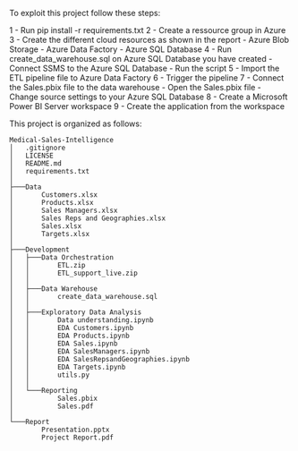 To exploit this project follow these steps:

1 - Run pip install -r requirements.txt
2 - Create a ressource group in Azure
3 - Create the different cloud resources as shown in the report
	- Azure Blob Storage
	- Azure Data Factory
	- Azure SQL Database
4 - Run create_data_warehouse.sql on Azure SQL Database you have created
	- Connect SSMS to the Azure SQL Database
	- Run the script
5 - Import the ETL pipeline file to Azure Data Factory
6 - Trigger the pipeline
7 - Connect the Sales.pbix file to the data warehouse
	- Open the Sales.pbix file
	- Change source settings to your Azure SQL Database
8 - Create a Microsoft Power BI Server workspace
9 - Create the application from the workspace


This project is organized as follows:
```
Medical-Sales-Intelligence
│   .gitignore
│   LICENSE
│   README.md
│   requirements.txt
│
├───Data
│       Customers.xlsx
│       Products.xlsx
│       Sales Managers.xlsx
│       Sales Reps and Geographies.xlsx
│       Sales.xlsx
│       Targets.xlsx
│
├───Development
│   ├───Data Orchestration
│   │       ETL.zip
│   │       ETL_support_live.zip
│   │
│   ├───Data Warehouse
│   │       create_data_warehouse.sql
│   │
│   ├───Exploratory Data Analysis
│   │       Data understanding.ipynb
│   │       EDA Customers.ipynb
│   │       EDA Products.ipynb
│   │       EDA Sales.ipynb
│   │       EDA SalesManagers.ipynb
│   │       EDA SalesRepsandGeographies.ipynb
│   │       EDA Targets.ipynb
│   │       utils.py
│   │
│   └───Reporting
│           Sales.pbix
│           Sales.pdf
│
└───Report
        Presentation.pptx
        Project Report.pdf
```